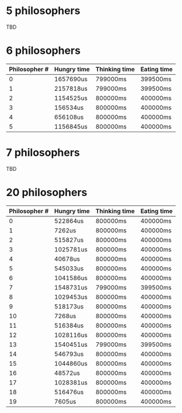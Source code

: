 # 5 philosophers

TBD

# 6 philosophers

| Philosopher # | Hungry time | Thinking time | Eating time |
|---------------|-------------|---------------|-------------|
| 0             | 1657690us   | 799000ms      | 399500ms    |
| 1             | 2157818us   | 799000ms      | 399500ms    |
| 2             | 1154525us   | 800000ms      | 400000ms    |
| 3             | 156534us    | 800000ms      | 400000ms    |
| 4             | 656108us    | 800000ms      | 400000ms    |
| 5             | 1156845us   | 800000ms      | 400000ms    |

# 7 philosophers

TBD

# 20 philosophers

| Philosopher # | Hungry time | Thinking time | Eating time |
|---------------|-------------|---------------|-------------|
| 0             | 522864us    | 800000ms      | 400000ms    |
| 1             | 7262us      | 800000ms      | 400000ms    |
| 2             | 515827us    | 800000ms      | 400000ms    |
| 3             | 1025781us   | 800000ms      | 400000ms    |
| 4             | 40678us     | 800000ms      | 400000ms    |
| 5             | 545033us    | 800000ms      | 400000ms    |
| 6             | 1041586us   | 800000ms      | 400000ms    |
| 7             | 1548731us   | 799000ms      | 399500ms    |
| 8             | 1029453us   | 800000ms      | 400000ms    |
| 9             | 518173us    | 800000ms      | 400000ms    |
| 10            | 7268us      | 800000ms      | 400000ms    |
| 11            | 516384us    | 800000ms      | 400000ms    |
| 12            | 1028116us   | 800000ms      | 400000ms    |
| 13            | 1540451us   | 799000ms      | 399500ms    |
| 14            | 546793us    | 800000ms      | 400000ms    |
| 15            | 1044860us   | 800000ms      | 400000ms    |
| 16            | 48572us     | 800000ms      | 400000ms    |
| 17            | 1028381us   | 800000ms      | 400000ms    |
| 18            | 516476us    | 800000ms      | 400000ms    |
| 19            | 7605us      | 800000ms      | 400000ms    |
